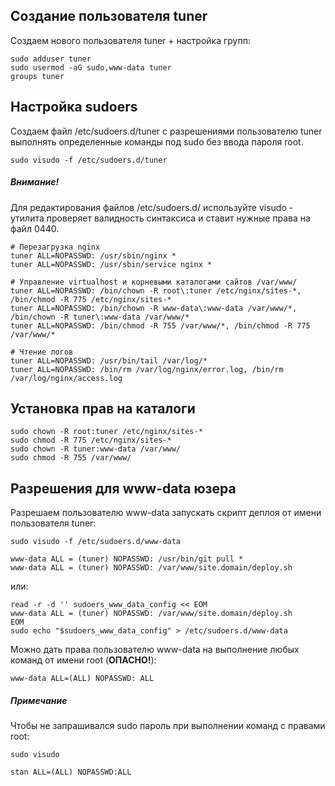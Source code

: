 ## Создание пользователя tuner

Создаем нового пользователя tuner + настройка групп:  

```
sudo adduser tuner
sudo usermod -aG sudo,www-data tuner
groups tuner
```

## Настройка sudoers

Создаем файл /etc/sudoers.d/tuner с разрешениями пользователю tuner выполнять определенные команды под sudo без ввода пароля root.  

```
sudo visudo -f /etc/sudoers.d/tuner
```

##### Внимание!

Для редактирования файлов /etc/sudoers.d/ используйте visudo - утилита проверяет валидность синтаксиса и ставит нужные права на файл 0440.

```
# Перезагрузка nginx
tuner ALL=NOPASSWD: /usr/sbin/nginx *
tuner ALL=NOPASSWD: /usr/sbin/service nginx *

# Управление virtualhost и корневыми каталогами сайтов /var/www/
tuner ALL=NOPASSWD: /bin/chown -R root\:tuner /etc/nginx/sites-*, /bin/chmod -R 775 /etc/nginx/sites-*
tuner ALL=NOPASSWD: /bin/chown -R www-data\:www-data /var/www/*, /bin/chown -R tuner\:www-data /var/www/*
tuner ALL=NOPASSWD: /bin/chmod -R 755 /var/www/*, /bin/chmod -R 775 /var/www/*

# Чтение логов
tuner ALL=NOPASSWD: /usr/bin/tail /var/log/*
tuner ALL=NOPASSWD: /bin/rm /var/log/nginx/error.log, /bin/rm /var/log/nginx/access.log
```

## Установка прав на каталоги

```
sudo chown -R root:tuner /etc/nginx/sites-*
sudo chmod -R 775 /etc/nginx/sites-*
sudo chown -R tuner:www-data /var/www/
sudo chmod -R 755 /var/www/
```

## Разрешения для www-data юзера

Разрешаем пользователю www-data запускать скрипт деплоя от имени пользователя tuner:

```
sudo visudo -f /etc/sudoers.d/www-data
```

```
www-data ALL = (tuner) NOPASSWD: /usr/bin/git pull *
www-data ALL = (tuner) NOPASSWD: /var/www/site.domain/deploy.sh
```

или:

```
read -r -d '' sudoers_www_data_config << EOM
www-data ALL = (tuner) NOPASSWD: /var/www/site.domain/deploy.sh
EOM
sudo echo "$sudoers_www_data_config" > /etc/sudoers.d/www-data
```

Можно дать права пользователю www-data на выполнение любых команд от имени root (**ОПАСНО!**):

```
www-data ALL=(ALL) NOPASSWD: ALL
```

  

##### Примечание

Чтобы не запрашивался sudo пароль при выполнении команд с правами root:

```
sudo visudo
```

```
stan ALL=(ALL) NOPASSWD:ALL
```